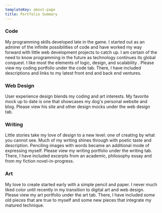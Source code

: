 ```yaml
---
templateKey: about-page
title: Portfolio Summary
---
```

### Code
My programming skills developed late in the game. I started out as an admirer of the infinite possibilities of code and have worked my way forward with little web development projects to catch up. I am certain of the need to know programming in the future as technology continues its global conquest. I like most the elements of logic, design, and scalability . Please view my coding portfolio under the code tab. There, I have included descriptions and links to my latest front end and back end ventures. 

### Web Design
User experience design blends my coding and art interests. My favorite mock up to date is one that showcases my dog's personal website and blog. Please view his site and other design mocks under the web design tab.

### Writing
Little stories take my love of design to a new level: one of creating by what you cannot see. Much of my writing shines through with poetic taste and description. Penciling images with words became an additional mode of expressing myself. Please view my writing portfolio under the writing tab. There, I have included excerpts from an academic, philosophy essay and from my fiction novel-in-progress.  

 ### Art
My love to create started early with a simple pencil and paper. I never much liked color until recently in my transition to digital art and web design. Please view my art portfolio under the art tab. There, I have included some old pieces that are true to myself and some new pieces that integrate my matured technique. 
